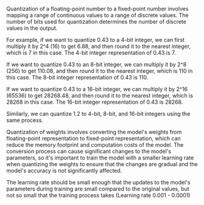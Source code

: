 
Quantization of a floating-point number to a fixed-point number involves mapping a range of continuous values to a range of discrete values. The number of bits used for quantization determines the number of discrete values in the output.

For example, if we want to quantize 0.43 to a 4-bit integer, we can first multiply it by 2^4 (16) to get 6.88, and then round it to the nearest integer, which is 7 in this case. The 4-bit integer representation of 0.43 is 7.

If we want to quantize 0.43 to an 8-bit integer, we can multiply it by 2^8 (256) to get 110.08, and then round it to the nearest integer, which is 110 in this case. The 8-bit integer representation of 0.43 is 110.

If we want to quantize 0.43 to a 16-bit integer, we can multiply it by 2^16 (65536) to get 28268.48, and then round it to the nearest integer, which is 28268 in this case. The 16-bit integer representation of 0.43 is 28268.

Similarly, we can quantize 1.2 to 4-bit, 8-bit, and 16-bit integers using the same process.

Quantization of weights involves converting the model's weights from floating-point representation to fixed-point representation, which can reduce the memory footprint and computation costs of the model. The conversion process can cause significant changes to the model's parameters, so it's important to train the model with a smaller learning rate when quantizing the weights to ensure that the changes are gradual and the model's accuracy is not significantly affected.

The learning rate should be small enough that the updates to the model's parameters during training are small compared to the original values, but not so small that the training process takes
(Learning rate 0.001 - 0.0001)
